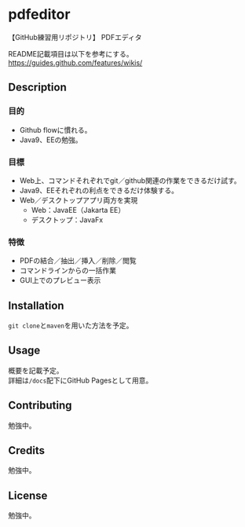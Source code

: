 # pdfeditor
【GitHub練習用リポジトリ】
PDFエディタ

README記載項目は以下を参考にする。  
https://guides.github.com/features/wikis/

## Description
### 目的
- Github flowに慣れる。
- Java9、EEの勉強。

### 目標
- Web上、コマンドそれぞれでgit／github関連の作業をできるだけ試す。
- Java9、EEそれぞれの利点をできるだけ体験する。
- Web／デスクトップアプリ両方を実現
    - Web：JavaEE（Jakarta EE）
    - デスクトップ：JavaFx

### 特徴
- PDFの結合／抽出／挿入／削除／閲覧
- コマンドラインからの一括作業
- GUI上でのプレビュー表示

## Installation
`git clone`と`maven`を用いた方法を予定。

## Usage
概要を記載予定。  
詳細は`/docs`配下にGitHub Pagesとして用意。

## Contributing
勉強中。

## Credits
勉強中。

## License
勉強中。
